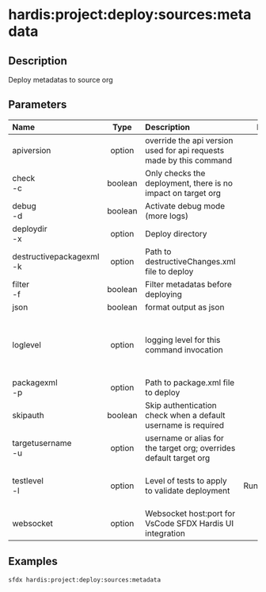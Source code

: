<!-- This file has been generated with command 'sfdx hardis:doc:plugin:generate'. Please do not update it manually or it may be overwritten -->
# hardis:project:deploy:sources:metadata

## Description

Deploy metadatas to source org

## Parameters

| Name                         |  Type   | Description                                                         |    Default    | Required |                                Options                                 |
|:-----------------------------|:-------:|:--------------------------------------------------------------------|:-------------:|:--------:|:----------------------------------------------------------------------:|
| apiversion                   | option  | override the api version used for api requests made by this command |               |          |                                                                        |
| check<br/>-c                 | boolean | Only checks the deployment, there is no impact on target org        |               |          |                                                                        |
| debug<br/>-d                 | boolean | Activate debug mode (more logs)                                     |               |          |                                                                        |
| deploydir<br/>-x             | option  | Deploy directory                                                    |       .       |          |                                                                        |
| destructivepackagexml<br/>-k | option  | Path to destructiveChanges.xml file to deploy                       |               |          |                                                                        |
| filter<br/>-f                | boolean | Filter metadatas before deploying                                   |               |          |                                                                        |
| json                         | boolean | format output as json                                               |               |          |                                                                        |
| loglevel                     | option  | logging level for this command invocation                           |     warn      |          |         trace<br/>debug<br/>info<br/>warn<br/>error<br/>fatal          |
| packagexml<br/>-p            | option  | Path to package.xml file to deploy                                  |               |          |                                                                        |
| skipauth                     | boolean | Skip authentication check when a default username is required       |               |          |                                                                        |
| targetusername<br/>-u        | option  | username or alias for the target org; overrides default target org  |               |          |                                                                        |
| testlevel<br/>-l             | option  | Level of tests to apply to validate deployment                      | RunLocalTests |          | NoTestRun<br/>RunSpecifiedTests<br/>RunLocalTests<br/>RunAllTestsInOrg |
| websocket                    | option  | Websocket host:port for VsCode SFDX Hardis UI integration           |               |          |                                                                        |

## Examples

```shell
sfdx hardis:project:deploy:sources:metadata
```


